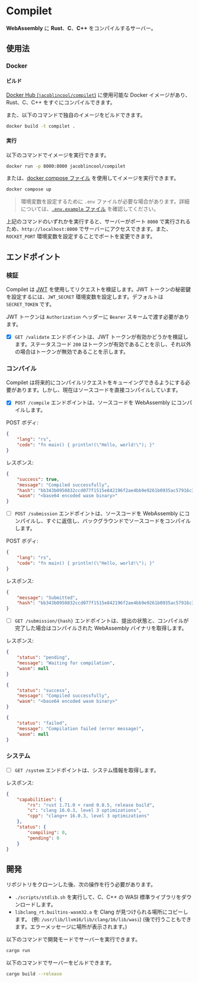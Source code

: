 # Compilet

**WebAssembly** に **Rust**、**C**、**C++** をコンパイルするサーバー。

## 使用法

### Docker

#### ビルド

[Docker Hub (`jacoblincool/compilet`)](https://hub.docker.com/r/jacoblincool/compilet) に使用可能な Docker イメージがあり、Rust、C、C++ をすぐにコンパイルできます。

また、以下のコマンドで独自のイメージをビルドできます。

```bash
docker build -t compilet .
```

#### 実行

以下のコマンドでイメージを実行できます。

```bash
docker run -p 8000:8000 jacoblincool/compilet
```

または、[docker compose ファイル](./docker-compose.yml) を使用してイメージを実行できます。

```bash
docker compose up
```

> 環境変数を設定するために `.env` ファイルが必要な場合があります。詳細については、[`.env.example` ファイル](./.env.example) を確認してください。

上記のコマンドのいずれかを実行すると、サーバーがポート `8000` で実行されるため、`http://localhost:8000` でサーバーにアクセスできます。また、`ROCKET_PORT` 環境変数を設定することでポートを変更できます。

## エンドポイント

### 検証

Compilet は [JWT](https://jwt.io/) を使用してリクエストを検証します。JWT トークンの秘密鍵を設定するには、`JWT_SECRET` 環境変数を設定します。デフォルトは `SECRET_TOKEN` です。

JWT トークンは `Authorization` ヘッダーに `Bearer` スキームで渡す必要があります。

- [x] `GET /validate` エンドポイントは、JWT トークンが有効かどうかを検証します。ステータスコード `200` はトークンが有効であることを示し、それ以外の場合はトークンが無効であることを示します。

### コンパイル

Compilet は将来的にコンパイルリクエストをキューイングできるようにする必要があります。しかし、現在はソースコードを直接コンパイルしています。

- [x] `POST /compile` エンドポイントは、ソースコードを WebAssembly にコンパイルします。

POST ボディ:

```json
{
    "lang": "rs",
    "code": "fn main() { println!(\"Hello, world!\"); }"
}
```

レスポンス:

```json
{
    "success": true,
    "message": "Compiled successfully",
    "hash": "bb343b0950832ccd077f1515e842196f2ae4bb9e9261b0935ac57916c3cf305d",
    "wasm": "<base64 encoded wasm binary>"
}
```

- [ ] `POST /submission` エンドポイントは、ソースコードを WebAssembly にコンパイルし、すぐに返信し、バックグラウンドでソースコードをコンパイルします。

POST ボディ:

```json
{
    "lang": "rs",
    "code": "fn main() { println!(\"Hello, world!\"); }"
}
```

レスポンス:

```json
{
    "message": "Submitted",
    "hash": "bb343b0950832ccd077f1515e842196f2ae4bb9e9261b0935ac57916c3cf305d"
}
```

- [ ] `GET /submission/{hash}` エンドポイントは、提出の状態と、コンパイルが完了した場合はコンパイルされた WebAssembly バイナリを取得します。

レスポンス:

```json
{
    "status": "pending",
    "message": "Waiting for compilation",
    "wasm": null
}
```

```json
{
    "status": "success",
    "message": "Compiled successfully",
    "wasm": "<base64 encoded wasm binary>"
}
```

```json
{
    "status": "failed",
    "message": "Compilation failed (error message)",
    "wasm": null
}
```

### システム

- [ ] `GET /system` エンドポイントは、システム情報を取得します。

レスポンス:

```json
{
    "capabilities": {
        "rs": "rust 1.71.0 + rand 0.8.5, release build",
        "c": "clang 16.0.3, level 3 optimizations",
        "cpp": "clang++ 16.0.3, level 3 optimizations"
    },
    "status": {
        "compiling": 0,
        "pending": 0
    }
}
```

## 開発

リポジトリをクローンした後、次の操作を行う必要があります。

- `./scripts/stdlib.sh` を実行して、C、C++ の WASI 標準ライブラリをダウンロードします。
- `libclang_rt.builtins-wasm32.a` を Clang が見つけられる場所にコピーします。 (例: `/usr/lib/llvm16/lib/clang/16/lib/wasi`) (後で行うこともできます。エラーメッセージに場所が表示されます。)

以下のコマンドで開発モードでサーバーを実行できます。

```bash
cargo run
```

以下のコマンドでサーバーをビルドできます。

```bash
cargo build --release
```
